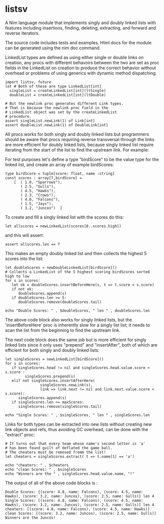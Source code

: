 # listsv
A Nim language module that implements singly and doubly linked lists with features including insertions, 
finding, deleting, extracting, and forward and reverse iterators.

The source code includes tests and examples. Html docs for the module can be generated using the nim doc command.

LinkedList types are defined as using either single or double links on creation, any procs with different behavoirs between the two are set as proc fields in the LinkedList on creation to produce the correct behavior without overhead or problems of using generics with dynamic method dispatching.

```
import listsv, future
let # Both of these are type LinkedList[int]
  singleList = createLinkedList[int](ltSingle)
  doubleList = createLinkedList[int](ltDouble)
  
# But the newlink proc generates different Link types.
# That is because the newlink proc field in the 
# LinkedList object was set by the createLinkedList
# procedure.
assert singleList.newLink(1) of Link[int]
assert doubleList.newLink(1) of DoubleLink[int]
```

All procs works for both singly and doubly linked lists but programmers should be aware that procs requiring reverse transversal through the links are more efficient for doubly linked lists, because singly linked list require iterating from the start of the list to find the upstream link. For example:

For test purposes let's define a type "birdScore" to be the value type for 
the linked list, and create an array of example birdScores:
```
type birdScore = tuple[score: float, name :string]
const scores : array[7,birdScore] = 
    [  ( 1.0, "Sparrows"), 
       ( 2.5, "Gulls"), 
       ( 4.5, "Hawks"),
       ( 2.3, "Crows"),
       ( 4.8, "Falcons"),
       ( 1.5, "Jays"),
       ( 3.2, "Juncos")  ]
```
To create and fill a singly linked list with the scores do this:
```
let allscores = newLinkedList(scores[0..scores.high])
```
and this will assert:
```
assert allscores.len == 7
```

This makes an empty doubly linked list and then collects the highest 5 scores into the list:
```
let doubleScores = newDoubleLinkedList[birdScore]()
# Collects a LinkedList of the 5 highest scoring birdScores sorted high to low
for s in scores:
   let ok = doubleScores.insertBeforeHere(s, t => t.score < s.score)
   if not ok:
      doubleScores.append(s)
   if doubleScores.len >= 5:
      doubleScores.remove(doubleScores.tail)
      
echo "Double Scores: " , $doubleScores, " len " , doubleScores.len
```
The above code block also works for singly linked lists, but the 'insertBeforeHere' proc is inherently slow for a singly list list; it needs to scan the list from the beginning to find the upstream link.

The next code block does the same job but is more efficient for singly linked lists since it only uses "prepend" and "insertAfter", both of which are efficient for both singly and doubly linked lists:
```
let singleScores = newLinkedList[birdScore]()
for s in scores:
   if singleScores.head != nil and singleScores.head.value.score < s.score :
         singleScores.prepend(s)
   elif not singleScores.insertAfterHere(
                singleScores.newLink(s),  
                link => link.next != nil and link.next.value.score < s.score):
      singleScores.append(s)
   if singleScores.len >= maxScores:
      singleScores.remove(singleScores.tail)
      
echo "Single Scores: " , $singleScores, " len " , singleScores.len
```
Links for both types can be extracted into new lists without creating new link objects and refs, thus avoiding GC overhead, can be done with the "extract" proc:

```
# It turns out that every team whose name's second letter is 'a' 
# has been found guilt of deflated the game ball.
# The cheaters must be removed fromm the list!
let cheaters = singleScores.extract( t => t.name[1] == 'a')

echo "cheaters: " , $cheaters
echo "clean Scores: " , $singleScores
echo "Winners are the " , singleScores.head.value.name, "!"
```
The output of all of the above code blocks is :
```
Double Scores: {(score: 4.8, name: Falcons), (score: 4.5, name: Hawks), (score: 3.2, name: Juncos), (score: 2.5, name: Gulls)} len 4
Single Scores: [(score: 4.8, name: Falcons), (score: 4.5, name: Hawks), (score: 3.2, name: Juncos), (score: 2.5, name: Gulls)] len 4
cheaters: [(score: 4.8, name: Falcons), (score: 4.5, name: Hawks)]
clean Scores: [(score: 3.2, name: Juncos), (score: 2.5, name: Gulls)]
Winners are the Juncos!
```





